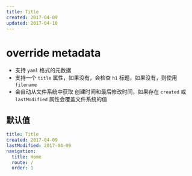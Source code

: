```yaml
---
title: Title
created: 2017-04-09
updated: 2017-04-10
---
```


# override metadata

- 支持 `yaml` 格式的元数据
- 支持一个 `title` 属性，如果没有，会检查 `h1` 标题，如果没有，则使用 `filename`
- 会自动从文件系统中获取 创建时间和最后修改时间，如果存在 `created` 或 `lastModified` 属性会覆盖文件系统的值

## 默认值

```yaml
title: Title
created: 2017-04-09
lastModified: 2017-04-09
navigation:
  title: Home
  route: /
  order: 1
```
